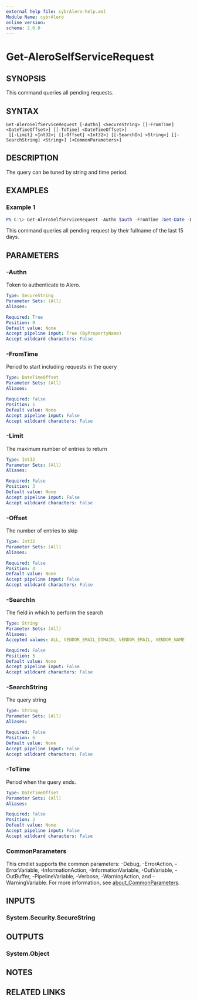 ```yaml
---
external help file: cybrAlero-help.xml
Module Name: cybrAlero
online version:
schema: 2.0.0
---
```


# Get-AleroSelfServiceRequest

## SYNOPSIS
This command queries all pending requests.

## SYNTAX

```
Get-AleroSelfServiceRequest [-Authn] <SecureString> [[-FromTime] <DateTimeOffset>] [[-ToTime] <DateTimeOffset>]
 [[-Limit] <Int32>] [[-Offset] <Int32>] [[-SearchIn] <String>] [[-SearchString] <String>] [<CommonParameters>]
```

## DESCRIPTION
The query can be tuned by string and time period.

## EXAMPLES

### Example 1
```powershell
PS C:\> Get-AleroSelfServiceRequest -Authn $auth -FromTime (Get-Date -Date (Get-Date).AddDays(-15)) -ToTime (Get-Date -Date (Get-Date)) -SearchIn FULLNAME -SearchString "Mustermann"
```

This command queries all pending request by their fullname of the last 15 days.

## PARAMETERS

### -Authn
Token to authenticate to Alero.

```yaml
Type: SecureString
Parameter Sets: (All)
Aliases:

Required: True
Position: 0
Default value: None
Accept pipeline input: True (ByPropertyName)
Accept wildcard characters: False
```

### -FromTime
Period to start including requests in the query

```yaml
Type: DateTimeOffset
Parameter Sets: (All)
Aliases:

Required: False
Position: 1
Default value: None
Accept pipeline input: False
Accept wildcard characters: False
```

### -Limit
The maximum number of entries to return

```yaml
Type: Int32
Parameter Sets: (All)
Aliases:

Required: False
Position: 3
Default value: None
Accept pipeline input: False
Accept wildcard characters: False
```

### -Offset
The number of entries to skip

```yaml
Type: Int32
Parameter Sets: (All)
Aliases:

Required: False
Position: 4
Default value: None
Accept pipeline input: False
Accept wildcard characters: False
```

### -SearchIn
The field in which to perform the search

```yaml
Type: String
Parameter Sets: (All)
Aliases:
Accepted values: ALL, VENDOR_EMAIL_DOMAIN, VENDOR_EMAIL, VENDOR_NAME

Required: False
Position: 5
Default value: None
Accept pipeline input: False
Accept wildcard characters: False
```

### -SearchString
The query string

```yaml
Type: String
Parameter Sets: (All)
Aliases:

Required: False
Position: 6
Default value: None
Accept pipeline input: False
Accept wildcard characters: False
```

### -ToTime
Period when the query ends.

```yaml
Type: DateTimeOffset
Parameter Sets: (All)
Aliases:

Required: False
Position: 2
Default value: None
Accept pipeline input: False
Accept wildcard characters: False
```

### CommonParameters
This cmdlet supports the common parameters: -Debug, -ErrorAction, -ErrorVariable, -InformationAction, -InformationVariable, -OutVariable, -OutBuffer, -PipelineVariable, -Verbose, -WarningAction, and -WarningVariable. For more information, see [about_CommonParameters](http://go.microsoft.com/fwlink/?LinkID=113216).

## INPUTS

### System.Security.SecureString

## OUTPUTS

### System.Object
## NOTES

## RELATED LINKS
